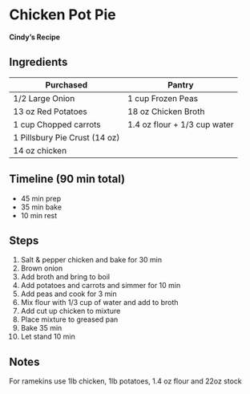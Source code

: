 # Chicken Pot Pie
**Cindy’s Recipe**


## Ingredients

| Purchased                     | Pantry              |
| ----------------------------- | ------------------- |
| 1/2 Large Onion               | 1 cup Frozen Peas   |
| 13 oz Red Potatoes            | 18 oz Chicken Broth |
| 1 cup Chopped carrots         | 1.4 oz flour + 1/3 cup water |
| 1 Pillsbury Pie Crust (14 oz) |                     |
| 14 oz chicken                 |

## Timeline (90 min total)
- 45 min prep
- 35 min bake
- 10 min rest


## Steps
1. Salt & pepper chicken and bake for 30 min
2. Brown onion
3. Add broth and bring to boil
4. Add potatoes and carrots and simmer for 10 min
5. Add peas and cook for 3 min
6. Mix flour with 1/3 cup of water and add to broth
7. Add cut up chicken to mixture
8. Place mixture to greased pan
9. Bake 35 min
10. Let stand 10 min

## Notes

For ramekins use 1lb chicken, 1lb potatoes, 1.4 oz flour and 22oz stock